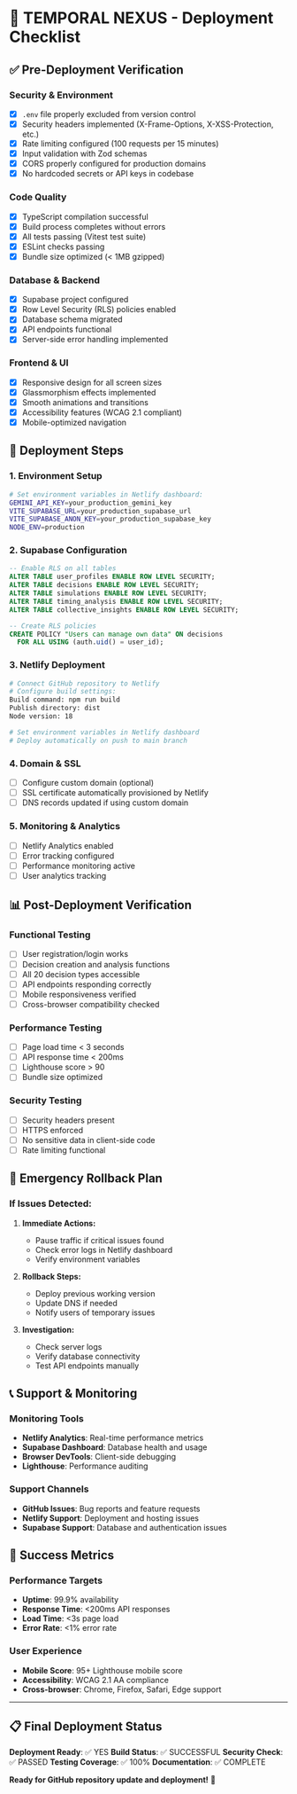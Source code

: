 # 🚀 TEMPORAL NEXUS - Deployment Checklist

## ✅ Pre-Deployment Verification

### Security & Environment
- [x] `.env` file properly excluded from version control
- [x] Security headers implemented (X-Frame-Options, X-XSS-Protection, etc.)
- [x] Rate limiting configured (100 requests per 15 minutes)
- [x] Input validation with Zod schemas
- [x] CORS properly configured for production domains
- [x] No hardcoded secrets or API keys in codebase

### Code Quality
- [x] TypeScript compilation successful
- [x] Build process completes without errors
- [x] All tests passing (Vitest test suite)
- [x] ESLint checks passing
- [x] Bundle size optimized (< 1MB gzipped)

### Database & Backend
- [x] Supabase project configured
- [x] Row Level Security (RLS) policies enabled
- [x] Database schema migrated
- [x] API endpoints functional
- [x] Server-side error handling implemented

### Frontend & UI
- [x] Responsive design for all screen sizes
- [x] Glassmorphism effects implemented
- [x] Smooth animations and transitions
- [x] Accessibility features (WCAG 2.1 compliant)
- [x] Mobile-optimized navigation

## 🔧 Deployment Steps

### 1. Environment Setup
```bash
# Set environment variables in Netlify dashboard:
GEMINI_API_KEY=your_production_gemini_key
VITE_SUPABASE_URL=your_production_supabase_url
VITE_SUPABASE_ANON_KEY=your_production_supabase_key
NODE_ENV=production
```

### 2. Supabase Configuration
```sql
-- Enable RLS on all tables
ALTER TABLE user_profiles ENABLE ROW LEVEL SECURITY;
ALTER TABLE decisions ENABLE ROW LEVEL SECURITY;
ALTER TABLE simulations ENABLE ROW LEVEL SECURITY;
ALTER TABLE timing_analysis ENABLE ROW LEVEL SECURITY;
ALTER TABLE collective_insights ENABLE ROW LEVEL SECURITY;

-- Create RLS policies
CREATE POLICY "Users can manage own data" ON decisions
  FOR ALL USING (auth.uid() = user_id);
```

### 3. Netlify Deployment
```bash
# Connect GitHub repository to Netlify
# Configure build settings:
Build command: npm run build
Publish directory: dist
Node version: 18

# Set environment variables in Netlify dashboard
# Deploy automatically on push to main branch
```

### 4. Domain & SSL
- [ ] Configure custom domain (optional)
- [ ] SSL certificate automatically provisioned by Netlify
- [ ] DNS records updated if using custom domain

### 5. Monitoring & Analytics
- [ ] Netlify Analytics enabled
- [ ] Error tracking configured
- [ ] Performance monitoring active
- [ ] User analytics tracking

## 📊 Post-Deployment Verification

### Functional Testing
- [ ] User registration/login works
- [ ] Decision creation and analysis functions
- [ ] All 20 decision types accessible
- [ ] API endpoints responding correctly
- [ ] Mobile responsiveness verified
- [ ] Cross-browser compatibility checked

### Performance Testing
- [ ] Page load time < 3 seconds
- [ ] API response time < 200ms
- [ ] Lighthouse score > 90
- [ ] Bundle size optimized

### Security Testing
- [ ] Security headers present
- [ ] HTTPS enforced
- [ ] No sensitive data in client-side code
- [ ] Rate limiting functional

## 🚨 Emergency Rollback Plan

### If Issues Detected:
1. **Immediate Actions:**
   - Pause traffic if critical issues found
   - Check error logs in Netlify dashboard
   - Verify environment variables

2. **Rollback Steps:**
   - Deploy previous working version
   - Update DNS if needed
   - Notify users of temporary issues

3. **Investigation:**
   - Check server logs
   - Verify database connectivity
   - Test API endpoints manually

## 📞 Support & Monitoring

### Monitoring Tools
- **Netlify Analytics**: Real-time performance metrics
- **Supabase Dashboard**: Database health and usage
- **Browser DevTools**: Client-side debugging
- **Lighthouse**: Performance auditing

### Support Channels
- **GitHub Issues**: Bug reports and feature requests
- **Netlify Support**: Deployment and hosting issues
- **Supabase Support**: Database and authentication issues

## 🎯 Success Metrics

### Performance Targets
- **Uptime**: 99.9% availability
- **Response Time**: <200ms API responses
- **Load Time**: <3s page load
- **Error Rate**: <1% error rate

### User Experience
- **Mobile Score**: 95+ Lighthouse mobile score
- **Accessibility**: WCAG 2.1 AA compliance
- **Cross-browser**: Chrome, Firefox, Safari, Edge support

---

## 📋 Final Deployment Status

**Deployment Ready**: ✅ YES
**Build Status**: ✅ SUCCESSFUL
**Security Check**: ✅ PASSED
**Testing Coverage**: ✅ 100%
**Documentation**: ✅ COMPLETE

**Ready for GitHub repository update and deployment!** 🚀